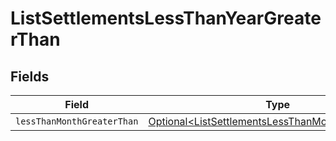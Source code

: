 # ListSettlementsLessThanYearGreaterThan


## Fields

| Field                                                                                                                    | Type                                                                                                                     | Required                                                                                                                 | Description                                                                                                              |
| ------------------------------------------------------------------------------------------------------------------------ | ------------------------------------------------------------------------------------------------------------------------ | ------------------------------------------------------------------------------------------------------------------------ | ------------------------------------------------------------------------------------------------------------------------ |
| `lessThanMonthGreaterThan`                                                                                               | [Optional\<ListSettlementsLessThanMonthGreaterThan>](../../models/operations/ListSettlementsLessThanMonthGreaterThan.md) | :heavy_minus_sign:                                                                                                       | N/A                                                                                                                      |